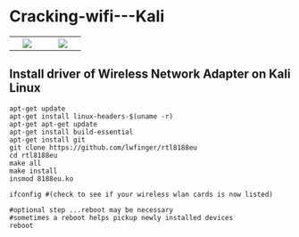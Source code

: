 Cracking-wifi---Kali
====================

<table border="0">
    <tr>
    <th width="25%"><img src="https://camo.githubusercontent.com/ac704739b3fad2580b44deeda8388c69edb98153/687474703a2f2f6272696c6c69616e746c79656173792e636f6d2f77702d636f6e74656e742f75706c6f6164732f323031342f30332f6c696e75785f746c2d776e3732356e2d686f77746f2e6a7067"></th>
    <th width="25%"><img src="https://camo.githubusercontent.com/e7538abb4ee9c25da546c76dca262b7729af6419/687474703a2f2f6170726f76706e2e636f6d2f696d672f73657475702f6b616c692e706e67"></th>
    </tr>
</table>

Install driver of Wireless Network Adapter on Kali Linux
---------------------
```
apt-get update
apt-get install linux-headers-$(uname -r)
apt-get apt-get update
apt-get install build-essential
apt-get install git
git clone https://github.com/lwfinger/rtl8188eu
cd rtl8188eu
make all
make install
insmod 8188eu.ko
 
ifconfig #(check to see if your wireless wlan cards is now listed)
 
#optional step ...reboot may be necessary
#sometimes a reboot helps pickup newly installed devices
reboot
```
